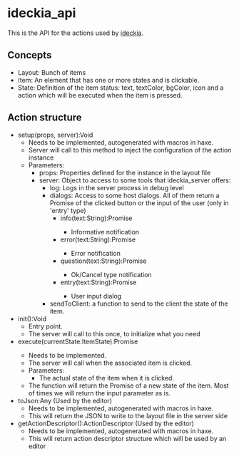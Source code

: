# ideckia_api

This is the API for the actions used by [ideckia](https://github.com/ideckia/ideckia_server).

## Concepts

* Layout: Bunch of items
* Item: An element that has one or more states and is clickable.
* State: Definition of the item status: text, textColor, bgColor, icon and a action which will be executed when the item is pressed.

## Action structure

* setup(props, server):Void
  * Needs to be implemented, autogenerated with macros in haxe.
  * Server will call to this method to inject the configuration of the action instance
  * Parameters:
    * props: Properties defined for the instance in the layout file
    * server: Object to access to some tools that ideckia_server offers:
      * log: Logs in the server process in debug level
      * dialogs: Access to some host dialogs. All of them return a Promise of the clicked button or the input of the user (only in 'entry' type)
        * info(text:String):Promise<String>
          * Informative notification
        * error(text:String):Promise<String>
          * Error notification
        * question(text:String):Promise<String>
          * Ok/Cancel type notification
        * entry(text:String):Promise<String>
          * User input dialog
      * sendToClient: a function to send to the client the state of the item.
* init():Void
  * Entry point.
  * The server will call to this once, to initialize what you need
* execute(currentState:ItemState):Promise<ItemState>
  * Needs to be implemented.
  * The server will call when the associated item is clicked.
  * Parameters:
    * The actual state of the item when it is clicked.
  * The function will return the Promise of a new state of the item. Most of times we will return the input parameter as is.
* toJson:Any (Used by the editor)
  * Needs to be implemented, autogenerated with macros in haxe.
  * This will return the JSON to write to the layout file in the server side
* getActionDescriptor():ActionDescriptor  (Used by the editor)
  * Needs to be implemented, autogenerated with macros in haxe.
  * This will return action descriptor structure which will be used by an editor

